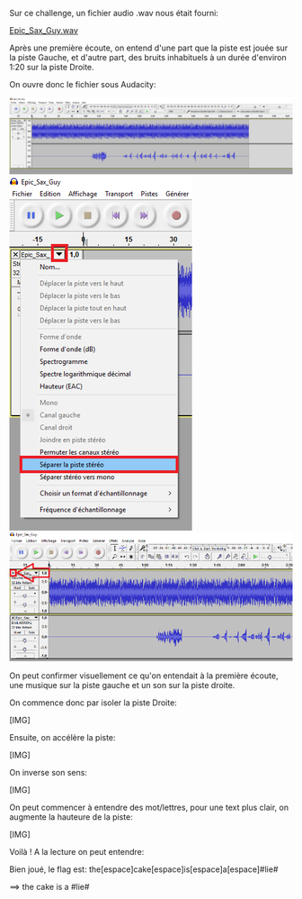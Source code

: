 Sur ce challenge, un fichier audio .wav nous était fourni:

[Epic_Sax_Guy.wav](http://www.mediafire.com/file/6la2pgvx1es0lbz/Epic_Sax_Guy.wav)

Après une première écoute, on entend d'une part que la piste est jouée sur la piste Gauche, et d'autre part, des bruits inhabituels à un durée d'environ 1:20 sur la piste Droite.

On ouvre donc le fichier sous Audacity:

![](Audacity1.png)
![](Audacity2.png)
![](Audacity3.png)

On peut confirmer visuellement ce qu'on entendait à la première écoute, une musique sur la piste gauche et un son sur la piste droite.

On commence donc par isoler la piste Droite:

[IMG]

Ensuite, on accélère la piste:

[IMG]

On inverse son sens:

[IMG]

On peut commencer à entendre des mot/lettres, pour une text plus clair, on augmente la hauteure de la piste:

[IMG]


Voilà ! A la lecture on peut entendre: 

Bien joué, le flag est: the[espace]cake[espace]is[espace]a[espace]#lie#

==> the cake is a #lie#
